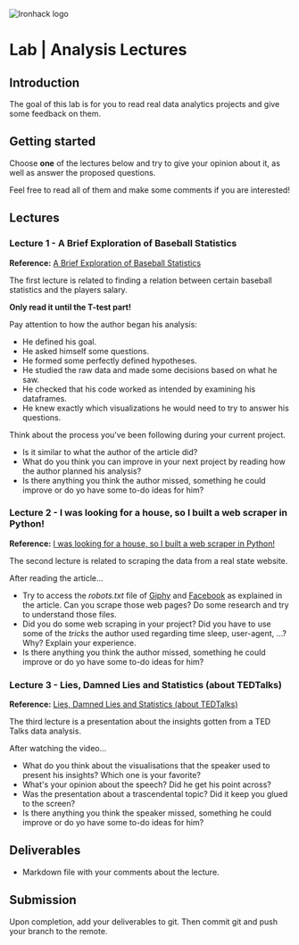 ![Ironhack logo](https://i.imgur.com/1QgrNNw.png)

# Lab | Analysis Lectures

## Introduction
The goal of this lab is for you to read real data analytics projects and give some feedback on them. 

## Getting started
Choose **one** of the lectures below and try to give your opinion about it, as well as answer the proposed questions. 

Feel free to read all of them and make some comments if you are interested!

## Lectures
### Lecture 1 - A Brief Exploration of Baseball Statistics
**Reference:** [A Brief Exploration of Baseball Statistics](https://medium.com/@williamkoehrsen/data-analysis-with-python-19434f5d6324)

The first lecture is related to finding a relation between certain baseball statistics and the players salary.

**Only read it until the T-test part!**

Pay attention to how the author began his analysis: 
- He defined his goal.
- He asked himself some questions.
- He formed some perfectly defined hypotheses.
- He studied the raw data and made some decisions based on what he saw. 
- He checked that his code worked as intended by examining his dataframes. 
- He knew exactly which visualizations he would need to try to answer his questions. 

Think about the process you've been following during your current project. 
- Is it similar to what the author of the article did?
- What do you think you can improve in your next project by reading how the author planned his analysis? 
- Is there anything you think the author missed, something he could improve or do yo have some to-do ideas for him?

### Lecture 2 - I was looking for a house, so I built a web scraper in Python!
**Reference:** [I was looking for a house, so I built a web scraper in Python!](https://towardsdatascience.com/looking-for-a-house-build-a-web-scraper-to-help-you-5ab25badc83e)

The second lecture is related to scraping the data from a real state website. 

After reading the article...
- Try to access the *robots.txt* file of [Giphy](https://giphy.com) and [Facebook](https://www.facebook.com) as explained in the article. Can you scrape those web pages? Do some research and try to understand those files. 
- Did you do some web scraping in your project? Did you have to use some of the *tricks* the author used regarding time sleep, user-agent, ...? Why? Explain your experience. 
- Is there anything you think the author missed, something he could improve or do yo have some to-do ideas for him?

### Lecture 3 - Lies, Damned Lies and Statistics (about TEDTalks)
**Reference:** [Lies, Damned Lies and Statistics (about TEDTalks)](https://www.ted.com/talks/lies_damned_lies_and_statistics_about_tedtalks#t-316284)

The third lecture is a presentation about the insights gotten from a TED Talks data analysis.

After watching the video...
- What do you think about the visualisations that the speaker used to present his insights? Which one is your favorite?
- What's your opinion about the speech? Did he get his point across?
- Was the presentation about a trascendental topic? Did it keep you glued to the screen?
- Is there anything you think the speaker missed, something he could improve or do yo have some to-do ideas for him?

## Deliverables
- Markdown file with your comments about the lecture.

## Submission
Upon completion, add your deliverables to git. Then commit git and push your branch to the remote.
